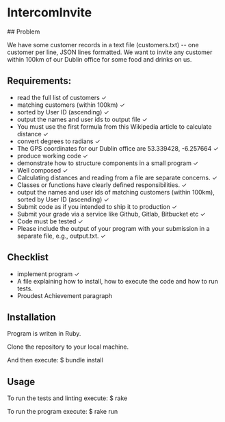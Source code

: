 # IntercomInvite

## Problem

We have some customer records in a text file (customers.txt) -- one customer per line, JSON
lines formatted. We want to invite any customer within 100km of our Dublin office for some food
and drinks on us.

## Requirements:
- read the full list of customers ✓
- matching customers (within 100km) ✓
- sorted by User ID (ascending) ✓
- output the names and user ids to output file ✓
- You must use the first formula from this Wikipedia article to calculate distance ✓
-  convert degrees to radians ✓
- The GPS coordinates for our Dublin office are 53.339428, -6.257664 ✓
- produce working code ✓
- demonstrate how to structure components in a small program ✓
- Well composed ✓
- Calculating distances and reading from a file are separate concerns. ✓
- Classes or functions have clearly defined responsibilities. ✓
- output the names and user ids of matching customers (within 100km), sorted by User ID (ascending) ✓
- Submit code as if you intended to ship it to production ✓
- Submit your grade via a service like Github, Gitlab, Bitbucket etc ✓
- Code must be tested ✓
- Please include the output of your program with your submission in a separate file, e.g., output.txt. ✓
## Checklist
- implement program ✓
- A file explaining how to install, how to execute the code and how to run tests.
- Proudest Achievement paragraph

## Installation
Program is writen in Ruby.

Clone the repository to your local machine.

And then execute:
    $ bundle install
## Usage
To run the tests and linting execute:
    $ rake

To run the program execute:
    $ rake run